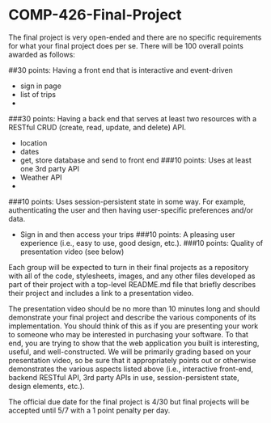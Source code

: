# COMP-426-Final-Project

The final project is very open-ended and there are no specific requirements for what your final project does per se. There will be 100 overall points awarded as follows:

##30 points: Having a front end that is interactive and event-driven
- sign in page
- list of trips
- 
###30 points: Having a back end that serves at least two resources with a RESTful CRUD (create, read, update, and delete) API.
- location
- dates
- get, store database and send to front end
###10 points: Uses at least one 3rd party API
- Weather API
- 
###10 points: Uses session-persistent state in some way.
For example, authenticating the user and then having user-specific preferences and/or data.
- Sign in and then access your trips
###10 points: A pleasing user experience (i.e., easy to use, good design, etc.).
###10 points: Quality of presentation video (see below)

Each group will be expected to turn in their final projects as a repository with all of the code, stylesheets, images, and any other files developed as part of their project with a top-level README.md file that briefly describes their project and includes a link to a presentation video.

The presentation video should be no more than 10 minutes long and should demonstrate your final project and describe the various components of its implementation. You should think of this as if you are presenting your work to someone who may be interested in purchasing your software. To that end, you are trying to show that the web application you built is interesting, useful, and well-constructed. We will be primarily grading based on your presentation video, so be sure that it appropriately points out or otherwise demonstrates the various aspects listed above (i.e., interactive front-end, backend RESTful API, 3rd party APIs in use, session-persistent state, design elements, etc.).

The official due date for the final project is 4/30 but final projects will be accepted until 5/7 with a 1 point penalty per day.
